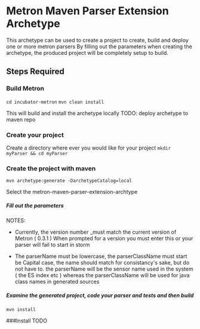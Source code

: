 # Metron Maven Parser Extension Archetype

This archetype can be used to create a project to create, build and deploy one or more metron parsers
By filling out the parameters when creating the archetype, the produced project will be completely setup
to build.

## Steps Required

### Build Metron
`cd incubator-metron`
`mvn clean install`

This will build and install the archetype locally 
    TODO: deploy archetype to maven repo

### Create your project 
Create a directory where ever you would like for your project
`mkdir myParser && cd myParser`

### Create the project with maven
`mvn archetype:generate -DarchetypeCatalog=local`

Select the metron-maven-parser-extension-archtype

##### Fill out the parameters
NOTES:
- Currently, the version number _must match the current version of Metron ( 0.3.1 )
  When prompted for a version you must enter this or your parser will fail to start in storm
    
- The parserName must be lowercase, the parserClassName must start be Capital case, the name should match
  for consistancy's sake, but do not have to.  the parserName will be the sensor name used in the system ( the ES index etc )
   whereas the parserClassName will be used for java class names in generated sources

##### Examine the generated project, code your parser and tests and then build
`mvn install`

###Install
    TODO